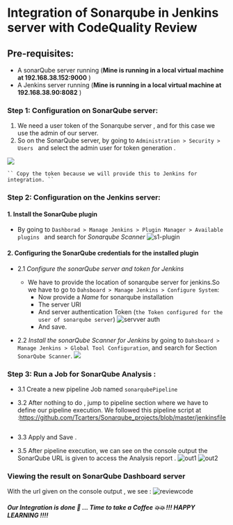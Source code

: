 # Integration of Sonarqube in Jenkins server with CodeQuality Review


## Pre-requisites:
- A sonarQube server running (**Mine is running in a local virtual machine at 192.168.38.152:9000** )
- A Jenkins server running (**Mine is running in a local virtual machine at 192.168.38.90:8082** )


### Step 1: Configuration on SonarQube server:

1. We need a user token of the Sonarqube server , and for this case we use the admin of our server.
2. So on the SonarQube server, by going to ``Administration > Security > Users `` and select the admin user for token generation .

![](sonar-token)
    
    `` Copy the token because we will provide this to Jenkins for integration. ``


### Step 2: Configuration on the Jenkins server:

#### 1. Install the SonarQube plugin
    
- By going to ``Dashborad > Manage Jenkins > Plugin Manager > Available plugins `` and  search for *Sonarqube Scanner* 
![s1-plugin]()

#### 2. Configuring the SonarQube credentials for the installed plugin 

- 2.1 *Configure the sonarQube server and token for Jenkins*
    - We have to provide the location of sonarqube server for jenkins.So we have to go to `` Dahsboard > Manage Jenkins > Configure System ``: 
        * Now provide a *Name* for sonarqube installation
        * The server URl
        * And server authentication Token (`the Token configured for the user of sonarqube server`)
            ![servver auth]() 
        * And save.

- 2.2  *Install the sonarQube Scanner for Jenkins*  by going to `` Dahsboard > Manage Jenkins > Global Tool Configuration ``, and search for Section `` SonarQube Scanner ``.
![](sonar-scanner)


### Step 3: Run a Job for SonarQube Analysis :

- 3.1 Create a new  pipeline Job  named `sonarqubePipeline`

- 3.2 After nothing to do , jump to pipeline section where we have to define our pipeline execution. We followed this pipeline script at :https://github.com/Tcarters/Sonarqube_projects/blob/master/jenkinsfile  

![]()
- 3.3 Apply and Save .

- 3.5 After pipeline execution, we can see on the console output the SonarQube URL is given to access the Analysis report .
![out1]()
![out2]()

### Viewing the result on SonarQube Dashboard server 
With the url given on the console output , we see :
![reviewcode]()



##### Our Integration is done 🤸 ... Time to take a Coffee 💥💥 !!! HAPPY LEARNING !!!! 